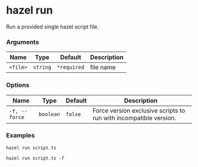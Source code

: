 # hazel run

Run a provided single hazel script file.

### Arguments

| Name   | Type   | Default     | Description |
|--------|--------|-------------|-------------|
|`<file>`|`string`| `*required` | file name   |


### Options

| Name        | Type    | Default | Description                                                       |
|-------------|---------|---------|-------------------------------------------------------------------|
|`-f, --force`|`boolean`| `false` | Force version exclusive scripts to run with incompatible version. |

### Examples
```shell
hazel run script.ts

hazel run script.ts -f
```